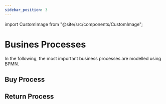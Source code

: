```yaml
---
sidebar_position: 3
---
```


import CustomImage from "@site/src/components/CustomImage";

# Busines Processes

In the following, the most important business processes are modelled using BPMN.

## Buy Process

<CustomImage path="/diagrams/buyBPMN" width="2803" height="2341" />

## Return Process

<CustomImage path="/diagrams/returnBPMN" width="2803" height="2341" />
